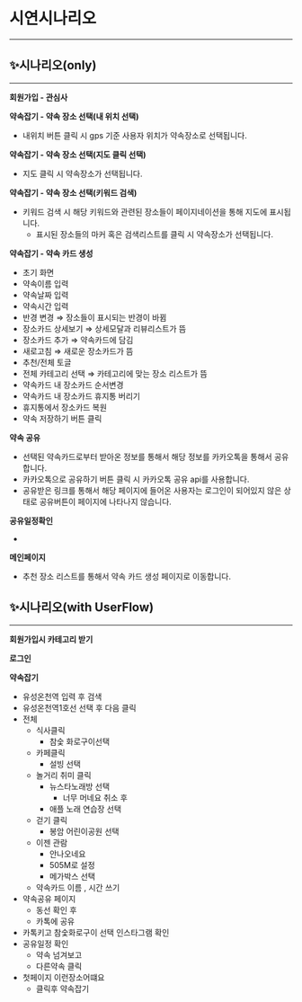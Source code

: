 # 시연시나리오

---

## ✨시나리오(only)

---

**회원가입 - 관심사**

**약속잡기 - 약속 장소 선택(내 위치 선택)**

- 내위치 버튼 클릭 시 gps 기준 사용자 위치가 약속장소로 선택됩니다.

**약속잡기 - 약속 장소 선택(지도 클릭 선택)**

- 지도 클릭 시 약속장소가 선택됩니다.

**약속잡기 - 약속 장소 선택(키워드 검색)**

- 키워드 검색 시 해당 키워드와 관련된 장소들이 페이지네이션을 통해 지도에 표시됩니다.
  - 표시된 장소들의 마커 혹은 검색리스트를 클릭 시 약속장소가 선택됩니다.

**약속잡기 - 약속 카드 생성**

- 초기 화면
- 약속이름 입력
- 약속날짜 입력
- 약속시간 입력
- 반경 변경 ⇒ 장소들이 표시되는 반경이 바뀜
- 장소카드 상세보기 ⇒ 상세모달과 리뷰리스트가 뜸
- 장소카드 추가 ⇒ 약속카드에 담김
- 새로고침 ⇒ 새로운 장소카드가 뜸
- 추천/전체 토글
- 전체 카테고리 선택 ⇒ 카테고리에 맞는 장소 리스트가 뜸
- 약속카드 내 장소카드 순서변경
- 약속카드 내 장소카드 휴지통 버리기
- 휴지통에서 장소카드 복원
- 약속 저장하기 버튼 클릭

**약속 공유**

- 선택된 약속카드로부터 받아온 정보를 통해서 해당 정보를 카카오톡을 통해서 공유합니다.
- 카카오톡으로 공유하기 버튼 클릭 시 카카오톡 공유 api를 사용합니다.
- 공유받은 링크를 통해서 해당 페이지에 들어온 사용자는 로그인이 되어있지 않은 상태로 공유버튼이 페이지에 나타나지 않습니다.

**공유일정확인**

-

**메인페이지**

- 추천 장소 리스트를 통해서 약속 카드 생성 페이지로 이동합니다.

## ✨시나리오(with UserFlow)

---

**회원가입시 카테고리 받기**

**로그인**

**약속잡기**

- 유성온천역 입력 후 검색
- 유성온천역1호선 선택 후 다음 클릭
- 전체
  - 식사클릭
    - 참숯 화로구이선택
  - 카페클릭
    - 설빙 선택
  - 놀거리 취미 클릭
    - 뉴스타노래방 선택
      - 너무 머네요 취소 후
    - 애플 노래 연습장 선택
  - 걷기 클릭
    - 봉암 어린이공원 선택
  - 이젠 관람
    - 안나오네요
    - 505M로 설정
    - 메가박스 선택
  - 약속카드 이름 , 시간 쓰기
- 약속공유 페이지
  - 동선 확인 후
  - 카톡에 공유
- 카톡키고
  참숯화로구이 선택
  인스타그램 확인
- 공유일정 확인
  - 약속 넘겨보고
  - 다른약속 클릭
- 첫페이지 이런장소어떄요
  - 클릭후 약속잡기
